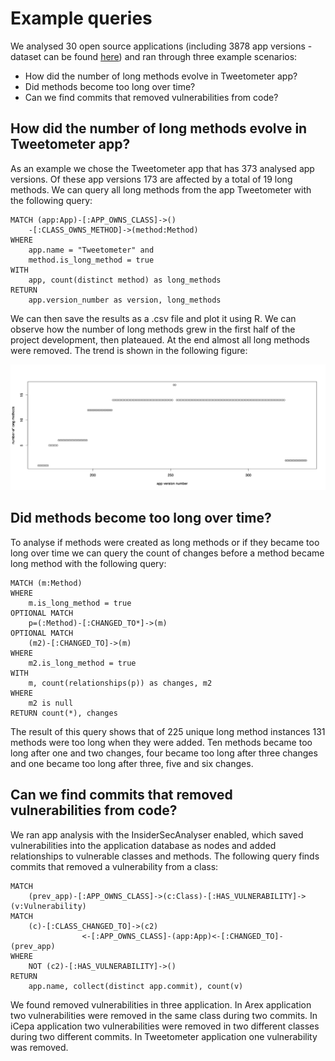 # Example queries 
We analysed 30 open source applications (including 3878 app versions - dataset can be found [here](../example_data/overview.md)) and ran through three example scenarios: 
- How did the number of long methods evolve in Tweetometer app?
- Did methods become too long over time?
- Can we find commits that removed vulnerabilities from code?

## How did the number of long methods evolve in Tweetometer app?

As an example we chose the Tweetometer app that has 373 analysed app versions. Of these app versions 173 are affected by a total of 19 long methods. We can query all long methods from the app Tweetometer with the following query:

    MATCH (app:App)-[:APP_OWNS_CLASS]->()
        -[:CLASS_OWNS_METHOD]->(method:Method) 
    WHERE 
        app.name = "Tweetometer" and 
        method.is_long_method = true 
    WITH 
        app, count(distinct method) as long_methods 
    RETURN 
        app.version_number as version, long_methods

We can then save the results as a .csv file and plot it using R. We can observe how the number of long methods grew in the first half of the project development, then plateaued. At the end almost all long methods were removed. The trend is shown in the following figure: 

![Evolution of long methods in Tweetometer app](../example_data/long_methods.png)

## Did methods become too long over time?

To analyse if methods were created as long methods or if they became too long over time we can query the count of changes before a method became long method with the following query: 

    MATCH (m:Method) 
    WHERE 
        m.is_long_method = true
    OPTIONAL MATCH 
        p=(:Method)-[:CHANGED_TO*]->(m) 
    OPTIONAL MATCH 
        (m2)-[:CHANGED_TO]->(m) 
    WHERE 
        m2.is_long_method = true
    WITH 
        m, count(relationships(p)) as changes, m2 
    WHERE 
        m2 is null 
    RETURN count(*), changes

The result of this query shows that of 225 unique long method instances 131 methods were too long when they were added. Ten methods became too long after one and two changes, four became too long after three changes and one became too long after three, five and six changes. 

## Can we find commits that removed vulnerabilities from code?

We ran app analysis with the InsiderSecAnalyser enabled, which saved vulnerabilities into the application database as nodes and added relationships to vulnerable classes and methods. The following query finds commits that removed a vulnerability from a class:

    MATCH 
        (prev_app)-[:APP_OWNS_CLASS]->(c:Class)-[:HAS_VULNERABILITY]->(v:Vulnerability) 
    MATCH 
        (c)-[:CLASS_CHANGED_TO]->(c2)
                    <-[:APP_OWNS_CLASS]-(app:App)<-[:CHANGED_TO]-(prev_app)
    WHERE 
        NOT (c2)-[:HAS_VULNERABILITY]->() 
    RETURN 
        app.name, collect(distinct app.commit), count(v)

We found removed vulnerabilities in three application. In Arex application two vulnerabilities were removed in the same class during two commits. In iCepa application two vulnerabilities were removed in two different classes during two different commits. In Tweetometer application one vulnerability was removed. 
